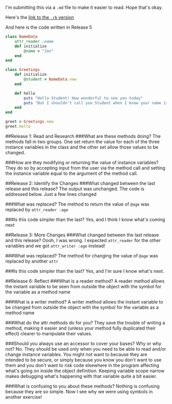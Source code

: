 I'm submitting this via a `.md` file to make it easier to read.  Hope that's okay.

Here's the [link to the `.rb` version](https://github.com/JonClayton/phase-0/blob/master/week-6/attr/my_solution.rb)

And here is the code written in Release 5
```ruby
class NameData
	attr_reader :name
	def initialize
		@name = "Jon"
	end
end

class Greetings
	def initialize
		@student = NameData.new
	end

	def hello
		puts "Hello Student! How wonderful to see you today"
		puts "But I shouldn't call you Student when I know your name is #{@student.name}"
	end
end

greet = Greetings.new
greet.hello
```

##Release 1: Read and Research
###What are these methods doing?
The methods fall in two groups. One set return the value for each of the three instance variables in the class and the other set allow those values to be changed.

###How are they modifying or returning the value of instance variables?
They do so by accepting input from the user via the method call and setting the instance variable equal to the argument of the method call.

##Release 2: Identify the Changes
###What changed between the last release and this release?
The output was unchanged.  The code is addressed below.  Just a few lines changed

###What was replaced?
The method to return the value of `@age` was replaced by `attr_reader :age`

###Is this code simpler than the last?
Yes, and I think I know what's coming next

##Release 3: More Changes
###What changed between the last release and this release?
Oooh, I was wrong.  I expected `attr_reader` for the other variables and we got `attr_writer :age` instead!

###What was replaced?
The method for changing the value of `@age` was replaced by another `attr` 

###Is this code simpler than the last?
Yes, and I'm sure I know what's next.

##Release 6: Reflect
###What is a reader method?
A reader method allows the instant variable to be seen from outside the object with the symbol for the variable as a method name

###What is a writer method?
A writer method allows the instant variable to be changed from outside the object with the symbol for the variable as a method name

###What do the attr methods do for you?
They save the trouble of writing a method, making it easier and (unless your method fully duplicated their effect) clearer to manipulate their values.

###Should you always use an accessor to cover your bases? Why or why not?
No.  They should be used only when you need to be able to read and/or change instance variables. You might not want to because they are intended to be secure, or simply because you know you don't want to use them and you don't want to risk code elsewhere in the program affecting what's going on inside the object definition. Keeping variable scope narrow makes debugging what's happening with that variable quite a bit easier.

###What is confusing to you about these methods?
Nothing is confusing because they are so simple. Now I see why we were using symbols in another exercise!
